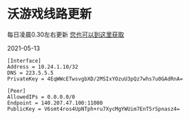 # 沃游戏线路更新
每日凌晨0.30左右更新
[您也可以到这里获取](http://106.52.213.232:8080/wg.conf)

2021-05-13
```
[Interface]
Address = 10.24.1.10/32
DNS = 223.5.5.5
PrivateKey = 4EqWWcETwsvgbXD/2MSIxYOzuU3pQz7whs7u0GAdRnA=

[Peer]
AllowedIPs = 0.0.0.0/0
Endpoint = 140.207.47.100:11000
PublicKey = V6smt4ros4UpNTph+ru7XycMgYWUim7EnT5rSpnasz4=
```

